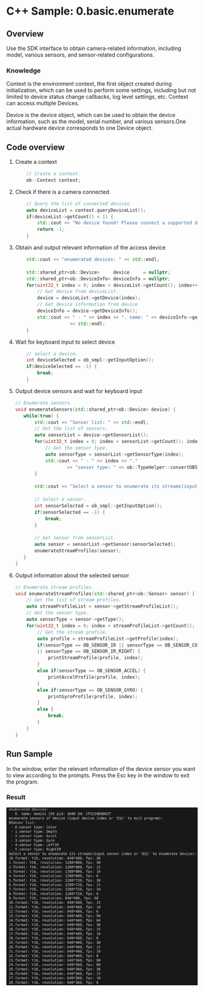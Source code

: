 # C++ Sample: 0.basic.enumerate

## Overview

Use the SDK interface to obtain camera-related information, including model, various sensors, and sensor-related configurations.

### Knowledge

Context is the environment context, the first object created during initialization, which can be used to perform some settings, including but not limited to device status change callbacks, log level settings, etc. Context can access multiple Devices.

Device is the device object, which can be used to obtain the device information, such as the model, serial number, and various sensors.One actual hardware device corresponds to one Device object.

## Code overview

1. Create a context

    ```cpp
        // Create a context.
        ob::Context context;
    ```

2. Check if there is a camera connected

    ```cpp
        // Query the list of connected devices.
        auto deviceList = context.queryDeviceList();
        if(deviceList->getCount() < 1) {
            std::cout << "No device found! Please connect a supported device and retry this program." << std::endl;
            return -1;
        }
    ```

3. Obtain and output relevant information of the access device

    ```cpp
        std::cout << "enumerated devices: " << std::endl;

        std::shared_ptr<ob::Device>     device     = nullptr;
        std::shared_ptr<ob::DeviceInfo> deviceInfo = nullptr;
        for(uint32_t index = 0; index < deviceList->getCount(); index++) {
            // Get device from deviceList.
            device = deviceList->getDevice(index);
            // Get device information from device
            deviceInfo = device->getDeviceInfo();
            std::cout << " - " << index << ". name: " << deviceInfo->getName() << " pid: " << deviceInfo->getPid() << " SN: " << deviceInfo->getSerialNumber()
                        << std::endl;
        }
    ```

4. Wait for keyboard input to select device

    ```cpp
        // select a device.
        int deviceSelected = ob_smpl::getInputOption();
        if(deviceSelected == -1) {
            break;
        }
    ```

5. Output device sensors and wait for keyboard input

     ```cpp
    // Enumerate sensors.
    void enumerateSensors(std::shared_ptr<ob::Device> device) {
        while(true) {
            std::cout << "Sensor list: " << std::endl;
            // Get the list of sensors.
            auto sensorList = device->getSensorList();
            for(uint32_t index = 0; index < sensorList->getCount(); index++) {
                // Get the sensor type.
                auto sensorType = sensorList->getSensorType(index);
                std::cout << " - " << index << "."
                        << "sensor type: " << ob::TypeHelper::convertOBSensorTypeToString(sensorType) << std::endl;
            }

            std::cout << "Select a sensor to enumerate its streams(input sensor index or \'ESC\' to enumerate device): " << std::endl;

            // Select a sensor.
            int sensorSelected = ob_smpl::getInputOption();
            if(sensorSelected == -1) {
                break;
            }

            // Get sensor from sensorList.
            auto sensor = sensorList->getSensor(sensorSelected);
            enumerateStreamProfiles(sensor);
        }
    }
    ```

6. Output information about the selected sensor

    ```cpp
    // Enumerate stream profiles.
    void enumerateStreamProfiles(std::shared_ptr<ob::Sensor> sensor) {
        // Get the list of stream profiles.
        auto streamProfileList = sensor->getStreamProfileList();
        // Get the sensor type.
        auto sensorType = sensor->getType();
        for(uint32_t index = 0; index < streamProfileList->getCount(); index++) {
            // Get the stream profile.
            auto profile = streamProfileList->getProfile(index);
            if(sensorType == OB_SENSOR_IR || sensorType == OB_SENSOR_COLOR || sensorType == OB_SENSOR_DEPTH || sensorType == OB_SENSOR_IR_LEFT
            || sensorType == OB_SENSOR_IR_RIGHT) {
                printStreamProfile(profile, index);
            }
            else if(sensorType == OB_SENSOR_ACCEL) {
                printAccelProfile(profile, index);
            }
            else if(sensorType == OB_SENSOR_GYRO) {
                printGyroProfile(profile, index);
            }
            else {
                break;
            }
        }
    }
    ```

## Run Sample

In the window, enter the relevant information of the device sensor you want to view according to the prompts.
Press the Esc key in the window to exit the program.

### Result

![image](/docs/resource/enumerate.jpg)

